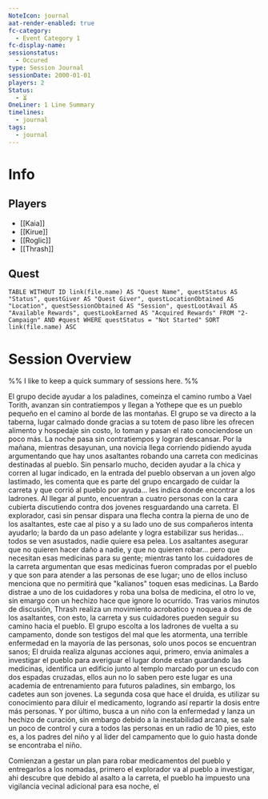 ```yaml
---
NoteIcon: journal
aat-render-enabled: true
fc-category:
  - Event Category 1
fc-display-name: 
sessionstatus:
  - Occured
type: Session Journal
sessionDate: 2000-01-01
players: 2
Status:
  - ⏳
OneLiner: 1 Line Summary
timelines:
  - journal
tags:
  - journal
---
```




# Info 
## Players
- [[Kaia]]
- [[Kirue]]
- [[Roglic]]
- [[Thrash]]

## Quest
```dataview
TABLE WITHOUT ID link(file.name) AS "Quest Name", questStatus AS "Status", questGiver AS "Quest Giver", questLocationObtained AS "Location", questSessionObtained AS "Session", questLootAvail AS "Available Rewards", questLookEarned AS "Acquired Rewards" FROM "2-Campaign" AND #quest WHERE questStatus = "Not Started" SORT link(file.name) ASC

```

# Session Overview

%% I like to keep a quick summary of sessions here. %%

El grupo decide ayudar a los paladines, comeinza el camino rumbo a Vael Torith, avanzan sin contratiempos y llegan a Yothepe que es un pueblo pequeño en el camino al borde de las montañas. El grupo se va directo a la taberna, lugar calmado donde gracias a su totem de paso libre les ofrecen alimento y hospedaje sin costo, lo toman y pasan el rato conociendose un poco más. La noche pasa sin contratiempos y logran descansar.  Por la mañana, mientras desayunan, una novicia llega corriendo pidiendo ayuda argumentando que hay unos asaltantes robando una carreta con medicinas destinadas al pueblo. Sin pensarlo mucho, deciden ayudar a la chica y corren al lugar indicado, en la entrada del pueblo observan a un joven algo lastimado, les comenta que es parte del grupo encargado de cuidar la carreta y que corrió al pueblo por ayuda... les indica donde encontrar a los ladrones. Al llegar al punto, encuentran a cuatro personas con la cara cubierta discutiendo contra dos jovenes resguardando una carreta. El explorador, casi sin pensar dispara una flecha contra la pierna de uno de los asaltantes, este cae al piso y a su lado uno de sus compañeros intenta ayudarlo; la bardo da un paso adelante y logra estabilizar sus heridas... todos se ven asustados, nadie quiere esa pelea. Los asaltantes asegurar que no quieren hacer daño a nadie, y que no quieren robar... pero que necesitan esas medicinas para su gente; mientras tanto los cuidadores de la carreta argumentan que esas medicinas fueron compradas por el pueblo y que son para atender a las personas de ese lugar; uno de ellos incluso menciona que no permitirá que "kalianos" toquen esas medicinas. La Bardo distrae a uno de los cuidadores y roba una bolsa de medicina, el otro lo ve, sin emargo con un hechizo hace que ignore lo ocurrido. Tras varios minutos de discusión, Thrash realiza un movimiento acrobatico y noquea a dos de los asaltantes, con esto, la carreta y sus cuidadores pueden seguir su camino hacia el pueblo. El grupo escolta a los ladrones de vuelta a su campamento, donde son testigos del mal que les atormenta, una terrible enfermedad en la mayoría de las personas, solo unos pocos se encuentran sanos; El druida realiza algunas acciones aqui, primero, envia animales a investigar el pueblo para averiguar el lugar donde estan guardando las medicinas, identifica un edificio junto al templo marcado por un escudo con dos espadas cruzadas, ellos aun no lo saben pero este lugar es una academia de entrenamiento para futuros paladines, sin embargo, los cadetes aun son jovenes.
La segunda cosa que hace el druida, es utilizar su conocimiento para diluir el medicamento, logrando así repartir la dosis entre más personas. Y por último, busca a un niño con la enfermedad y lanza un hechizo de curación, sin embargo debido a la inestabilidad arcana, se sale un poco de control y cura a todos las personas en un radio de 10 pies, esto es, a los padres del niño y al lider del campamento que lo guio hasta donde se encontraba el niño.

Comienzan a gestar un plan para robar medicamentos del pueblo y entregarlos a los nomadas, primero el explorador va al pueblo a investigar, ahi descubre que debido al asalto a la carreta, el pueblo ha impuesto una vigilancia vecinal adicional para esa noche, el 